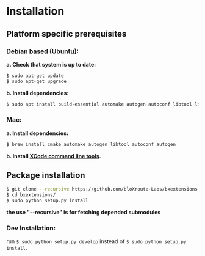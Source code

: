 # Installation

## Platform specific prerequisites
### Debian based (Ubuntu):
**a. Check that system is up to date:**
```sh
$ sudo apt-get update
$ sudo apt-get upgrade
```

**b. Install dependencies:**
```sh
$ sudo apt install build-essential automake autogen autoconf libtool libtool-bin python python-pip libssl-dev cmake
```

### Mac:
**a. Install dependencies:**
```sh
$ brew install cmake automake autogen libtool autoconf autogen
```

**b. Install [XCode command line tools](https://www.ics.uci.edu/~pattis/common/handouts/macmingweclipse/allexperimental/macxcodecommandlinetools.html).**

## Package installation
```sh
$ git clone --recursive https://github.com/bloXroute-Labs/bxextensions.git
$ cd bxextensions/
$ sudo python setup.py install
```
**the use "--recursive" is for fetching depended submodules**

### Dev Installation:

run `$ sudo python setup.py develop` instead of `$ sudo python setup.py install`. 

